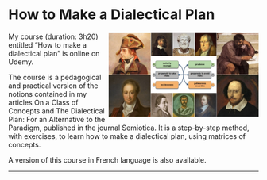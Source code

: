 # How to Make a Dialectical Plan

<img align="right" width="60%" src="/content/assets/images/presentation-en.jpg">

My course (duration: 3h20) entitled “How to make a dialectical plan” is online on Udemy.

The course is a pedagogical and practical version of the notions contained in my articles On a Class of Concepts and The Dialectical Plan: For an Alternative to the Paradigm, published in the journal Semiotica. It is a step-by-step method, with exercises, to learn how to make a dialectical plan, using matrices of concepts.

A version of this course in French language is also available.
<p></p>
<hr>
<p></p>
